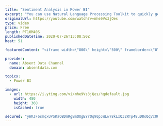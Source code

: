 ```yaml
---
title: "Sentiment Analysis in Power BI"
excerpt: "You can use Natural Language Processing Toolkit to quickly get sentiment scores on text like comments or tweets. You can check out the full written instructions here:"
originalUrl: https://youtube.com/watch?v=mhe9Vs3jQes
type: video
price: Free
length: PT10M40S
publishedDateTime: 2020-07-26T13:08:50Z
heat: 51

featuredContent: "<iframe width=\"800\" height=\"500\" frameborder=\"0\" src=\"https://www.youtube.com/embed/mhe9Vs3jQes\" allow=\"accelerometer; autoplay; encrypted-media; gyroscope; picture-in-picture\" allowfullscreen></iframe>"

provider:
  name: Absent Data Channel
  domain: absentdata.com

topics:
  - Power BI

images:
  - url: https://i.ytimg.com/vi/mhe9Vs3jQes/hqdefault.jpg
    width: 480
    height: 360
    isCached: true

secured: "yWKJF6smqxUPSKaOBDmRgBmQUgEYrOq90p5WLw78kLxQ32RTp48uD8oQqVc0OCxYYjvAhOk85WtVmXBDVPWb7tmKPYUx2kMbOXOsJiLYVDwlGA0Ec8KgKR8tuWJRsLaaxbvvVcH+ziTjuL3VUpczNdTbP85jVt8Izpo/HuXfznhQu5iY/3CyY5wCicupCzJ/VNiQS5/tBJfJ1YmALJdef+YxYTS2fiA3E0J5qMZ66F54NZeEn0OortdeOOYqI3gmOJvb29Njpuxo8yIGJqC+CADxg6OA/0rRkvJqhx4vqkOc1tc69vnQ2l1+edwpsRgqlbhq7VTkqQkEwljSo6BOCfvFT1L9wfuXxyQFSu7jmi8N8k1ohE/6pRds4Y7ZcAfTH6eCqP0238JBRNU81JFP+H+ANEdotq4U6B6vzTiPXCI=;zRQBGUrypWzr1PGtUBppMQ=="
---
```


